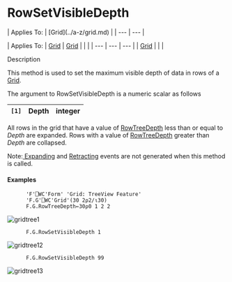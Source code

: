 



<h1 class="heading"><span class="name">RowSetVisibleDepth</span></h1>
| Applies To: | [Grid](../a-z/grid.md) |
| --- | ---  |

| Applies To: | [Grid](../a-z/grid.md) | [Grid](../a-z/grid.md) |  |  |
| --- | --- | ---  |
| [Grid](../a-z/grid.md) |  |  |


Description


This method is used to set the maximum visible depth of data in rows of a [Grid](../a-z/grid.md).


The argument to RowSetVisibleDepth is a numeric scalar as follows

| `[1]` | Depth | integer |
| --- | --- | ---  |


All rows in the grid that have a value of [RowTreeDepth](../a-z/rowtreedepth.md) less than or equal to *Depth* are expanded. Rows with a value of [RowTreeDepth](../a-z/rowtreedepth.md) greater than *Depth* are collapsed.


Note:[ Expanding](../a-z/expanding.md) and [Retracting](../a-z/retracting.md) events are not generated when this method is called.




#### Examples
```apl
      'F'⎕WC'Form' 'Grid: TreeView Feature'
      'F.G'⎕WC'Grid'(30 2⍴2/⍳30)
      F.G.RowTreeDepth←30⍴0 1 2 2
```


![gridtree1](../img/gridtree1.gif)
```apl
      F.G.RowSetVisibleDepth 1
```


![gridtree12](../img/gridtree12.gif)

```apl
      F.G.RowSetVisibleDepth 99
```


![gridtree13](../img/gridtree13.gif)


